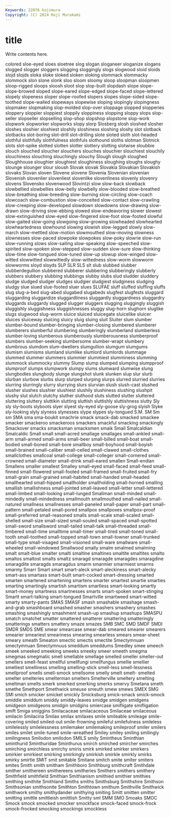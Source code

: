 ```yaml
---
Keywords: 22076 kojimura
Copyright: (C) 2024 Koji Murakami
---
```


# title

Write contents here.



colored sloe-eyed sloes sloetree slog slogan sloganeer sloganize
slogans slogged slogger sloggers slogging sloggingly slogs slogwood sloid sloids
slojd slojds sloka sloke sloked sloken sloking slommack slommacky slommock
slon slone slonk sloo sloom sloomy sloop sloopman sloopmen sloop-rigged
sloops sloosh sloot slop slop-built slopdash slope slope- slope-browed sloped
slope-eared slope-edged slope-faced slope-lettered slopely slopeness sloper slope-roofed slopers slopes
slope-sided slope-toothed slope-walled slopeways slopewise sloping slopingly slopingness slopmaker slopmaking
slop-molded slop-over sloppage slopped slopperies sloppery sloppier sloppiest sloppily sloppiness
slopping sloppy slops slop-seller slopseller slopselling slop-shop slopshop slopstone slop-work
slopwork slopworker slopworks slopy slorp Slosberg slosh sloshed slosher sloshes
sloshier sloshiest sloshily sloshiness sloshing sloshy slot slotback slotbacks slot-boring
slot-drill slot-drilling slote sloted sloth slot-headed slothful slothfully slothfulness slothfuls
slothound sloths slotman Slotnick slots slot-spike slotted slotten slotter slottery
slotting slotwise sloubbie slouch slouched sloucher slouchers slouches slouchier slouchiest
slouchily slouchiness slouching slouchingly slouchy Slough slough sloughed Sloughhouse sloughier
sloughiest sloughiness sloughing sloughs sloughy slounge slounger slour sloush Slovak
slovak Slovakia Slovakian Slovakish slovaks Slovan sloven Slovene slovene Slovenia
Slovenian slovenian Slovenish slovenlier slovenliest slovenlike slovenliness slovenly slovenry slovens
Slovensko slovenwood Slovintzi slow slow-back slowback slowbellied slowbellies slow-belly slowbelly
slow-blooded slow-breathed slow-breathing slow-breeding slow-burning slow-circling slow-coach slowcoach slow-combustion slow-conceited
slow-contact slow-crawling slow-creeping slow-developed slowdown slowdowns slow-drawing slow-drawn slow-driving slow-ebbing
slowed slow-endeavoring slower slowest slow-extinguished slow-eyed slow-fingered slow-foot slow-footed slowful
slow-gaited slow-going slowgoing slow-growing slowheaded slowhearted slowheartedness slowhound slowing slowish
slow-legged slowly slow-march slow-mettled slow-motion slowmouthed slow-moving slowness slownesses slow-paced
slowpoke slowpokes slow-poky slowrie slow-run slow-running slows slow-sailing slow-speaking slow-speeched
slow-spirited slow-spoken slow-stepped slow-sudden slow-sure slow-thinking slow-time slow-tongued slow-tuned slow-up
slowup slow-winged slow-witted slowwitted slowwittedly slow-wittedness slow-worm slowworm slowworms sloyd
sloyds SLP SLR SLS slt slub slubbed slubber slubberdegullion slubbered
slubberer slubbering slubberingly slubberly slubbers slubbery slubbing slubbings slubby slubs
slud sludder sluddery sludge sludged sludger sludges sludgier sludgiest sludginess
sludging sludgy slue slued slue-footed sluer slues SLUFAE sluff sluffed
sluffing sluffs slug slug-a-bed slug-abed slugabed slugabeds slugfest slugfests sluggard
sluggarding sluggardize sluggardliness sluggardly sluggardness sluggardry sluggards sluggardy slugged slugger
sluggers slugging sluggingly sluggish sluggishly sluggishness sluggishnesses sluggy slug-horn slughorn
sluglike slugs slugwood slug-worm sluice sluiced sluicegate sluicelike sluicer sluices
sluiceway sluicing sluicy sluig sluing sluit Sluiter slum slumber slumber-bound
slumber-bringing slumber-closing slumbered slumberer slumberers slumberful slumbering slumberingly slumberland slumberless
slumber-loving slumberous slumberously slumberousness slumberproof slumbers slumber-seeking slumbersome slumber-wrapt slumbery
slumbrous slumdom slum-dwellers slumgullion slumgum slumgums slumism slumisms slumland slumlike
slumlord slumlords slummage slummed slummer slummers slummier slummiest slumminess slumming
slummock slummocky slummy Slump slump slumped slumping slumpproof slumproof slumps
slumpwork slumpy slums slumward slumwise slung slungbodies slungbody slunge slungshot
slunk slunken slup slur slurb slurban slurbow slurbs slurp slurped
slurping slurps slurred slurried slurries slurring slurringly slurry slurrying slurs
slurvian slush slush-cast slushed slusher slushes slushier slushiest slushily slushiness
slushing slushpit slushy slut slutch slutchy sluther sluthood sluts slutted
slutter sluttered sluttering sluttery sluttikin slutting sluttish sluttishly sluttishness slutty
Sly sly sly-boots slyboots slyer slyest sly-eyed sly-goose sly-grog slyish
Slyke sly-looking slyly slyness slynesses slype slypes sly-tongued S.M. SM
Sm sm SMA sma sma-boukit smachrie smack smack-dab smacked smackee
smacker smackeroo smackeroos smackers smackful smacking smackingly Smackover smacks smacksman
smacksmen smaik Smail Smalcaldian Smalcaldic Small small small-acred smallage smallages
small-ankled small-arm small-armed small-arms small-beer small-billed small-boat small-bodied small-boned small-bore
smallboy small-boyhood small-boyish small-brained small-caliber small-celled small-clawed small-clothes smallclothes smallcoal
small-college small-colleger small-cornered small-crowned small-diameter small-drink small-eared smallen Small-endian Smallens
smaller smallest Smalley small-eyed small-faced small-feed small-finned small-flowered small-footed small-framed
small-fruited small-fry small-grain small-grained small-habited small-handed small-headed smallhearted small-hipped smallholder
smallholding small-horned smalling smallish smallishness small-jointed small-leaved small-letter small-lettered small-limbed
small-looking small-lunged Smallman small-minded small-mindedly small-mindedness smallmouth smallmouthed small-nailed small-natured
smallness smallnesses small-paneled small-paper small-part small-pattern small-petaled small-pored smallpox smallpoxes
smallpox-proof small-preferred small-reasoned smalls small-scale small-scaled small-shelled small-size small-sized small-souled
small-spaced small-spotted small-sword smallsword small-tailed small-talk small-threaded small-timbered small-time smalltime
small-timer small-tired small-toned small-tooth small-toothed small-topped small-town small-towner small-trunked small-type
small-visaged small-visioned small-ware smallware small-wheeled small-windowed Smallwood smally smalm smalmed
smalming smalt smalt-blue smalter smalti smaltine smaltines smaltite smaltites smalto
smaltos smaltost smalts smaltz smaragd smaragde smaragdes smaragdine smaragdite smaragds
smaragdus smarm smarmier smarmiest smarms smarmy Smarr Smart smart smart-aleck
smart-aleckiness smart-alecky smart-ass smartass smart-built smart-cocked smart-dressing smarted smarten smartened
smartening smartens smarter smartest smartie smarties smarting smartingly smartish smartism
smartless smart-looking smartly smart-money smartness smartnesses smarts smart-spoken smart-stinging Smartt
smart-talking smart-tongued Smartville smartweed smart-witted smarty smarty-pants SMAS SMASF smash
smashable smashage smash-and-grab smashboard smashed smasher smashers smashery smashes smashing
smashingly smashment smash-up smashup smashups SMASPU smatch smatchet smatter smattered
smatterer smattering smatteringly smatterings smatters smattery smaze smazes SMB SMC
SMD SMDF SMDI SMDR SMDS SME smear smearcase smear-dab smeared
smearer smearers smearier smeariest smeariness smearing smearless smears smear-sheet smeary
smeath Smeaton smectic smectis smectite Smectymnuan smectymnuan Smectymnuus smeddum smeddums
Smedley smee smeech smeek smeeked smeeking smeeks smeeky smeer smeeth
smegma smegmas smegmatic smell smellable smellage smelled smeller smeller-out smellers
smell-feast smellful smellfungi smellfungus smellie smellier smelliest smelliness smelling smelling-stick
smell-less smell-lessness smellproof smells smell-smock smellsome smelly smelt smelt- smelted
smelter smelteries smelterman smelters Smelterville smeltery smelting smeltman smelts smerk
smerked smerking smerks smervy Smetana smeth smethe Smethport Smethwick smeuse
smeuth smew smews SMEX SMG SMI smich smicker smicket smickly
Smicksburg smick-smack smick-smock smiddie smiddum smiddy smiddy-leaves smidge smidgen smidgens
smidgeon smidgeons smidgin smidgins smiercase smifligate smifligation smift Smiga smiggins
Smilacaceae smilacaceous Smilaceae smilaceous smilacin Smilacina Smilax smilax smilaxes smile
smileable smileage smile-covering smiled smiled-out smile-frowning smileful smilefulness smileless smilelessly
smilelessness smilemaker smilemaking smileproof smiler smilers smiles smilet smile-tuned smile-wreathed
Smiley smiley smiling smilingly smilingness Smilodon smilodon SMILS smily Smintheus
Sminthian sminthurid Sminthuridae Sminthurus smirch smirched smircher smirches smirching smirchless
smirchy smiris smirk smirked smirker smirkers smirkier smirkiest smirking smirkingly
smirkish smirkle smirkly smirks smirky smirtle SMIT smit smitable Smitane
smitch smite smiter smiters smites Smith smith smitham Smithboro Smithburg
smithcraft Smithdale smither smithereen smithereens smitheries Smithers smithers smithery Smithfield
smithfield Smithian Smithianism smithied smithier smithies smithing smithite Smithland Smiths
smiths Smithsburg Smithshire Smithson Smithsonian smithsonite Smithton Smithtown smithum Smithville
Smithwick smithwork smithy smithydander smithying smiting Smitt smitten smitter smitting
smittle smittleish smittlish Smitty sml SMM SMO Smoaks SMOC Smock
smock smocked smocker smockface smock-faced smock-frock smock-frocked smocking smockings smockless
